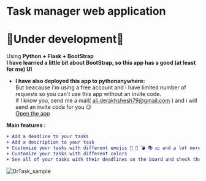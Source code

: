 # Task manager web application
# 🚧Under development🚧
Using **Python + Flask + BootStrap**<br> 
**I have learned a little bit about BootStrap, so this app has a good (at least for me) UI**<br>

+ **I have also deployed this app to pythonanywhere:**<br>
  But beacause i'm using a free account and i have limited number of requests so you can't use this app without an invite code.<br>
  If I know you, send me a mail( ali.derakhshesh79@gmail.com ) and i will send an invite code for you 😉<br>
<a href = "http://drtaskapp.pythonanywhere.com/" target="_blank">Open the app</a>

**Main features :**
```diff
+ Add a deadline to your tasks
+ Add a description to your task
+ Customize your tasks with different emojis 🚀 💪 💣 📚 💵 and a lot more
+ Customize your tasks with different colors
+ See all of your tasks with their deadlines on the board and check them as done when ever you want
``` 
![DrTask_sample](https://user-images.githubusercontent.com/73836351/171159818-e7221a19-3232-4601-b141-29beb2a7ac87.png)
